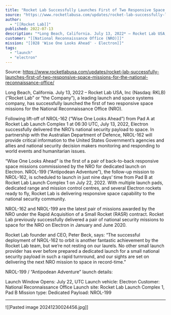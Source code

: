 ```yaml
---
title: "Rocket Lab Successfully Launches First of Two Responsive Space Missions for the  National Reconnaissance Office  "
source: "https://www.rocketlabusa.com/updates/rocket-lab-successfully-launches-first-of-two-responsive-space-missions-for-the-national-reconnaissance-office/"
author:
  - "[[Rocket Lab]]"
published: 2022-07-13
description: "*Long Beach, California. July 13, 2022* – Rocket Lab USA, Inc (Nasdaq: RKLB) (“Rocket Lab” or “the Company”), a leading launch and space systems company, has successfully launched the first of two responsive space missions for the National Reconnaissance Office (NRO)."
customer: "[[National Reconnaissance Office (NRO)]]"
mission: "[[028 'Wise One Looks Ahead' - Electron]]"
tags:
  - "launch"
  - "electron"
---
```


Source: https://www.rocketlabusa.com/updates/rocket-lab-successfully-launches-first-of-two-responsive-space-missions-for-the-national-reconnaissance-office/

Long Beach, California. July 13, 2022 – Rocket Lab USA, Inc (Nasdaq: RKLB) (“Rocket Lab” or “the Company”), a leading launch and space systems company, has successfully launched the first of two responsive space missions for the National Reconnaissance Office (NRO).  

Following lift-off of NROL-162 (“Wise One Looks Ahead”) from Pad A at Rocket Lab Launch Complex 1 at 06:30 UTC, July 13, 2022, Electron successfully delivered the NRO’s national security payload to space. In partnership with the Australian Department of Defence, NROL-162 will provide critical information to the United States Government’s agencies and allies and national security decision makers monitoring and responding to world events and humanitarian issues.

“Wise One Looks Ahead” is the first of a pair of back-to-back responsive space missions commissioned by the NRO for dedicated launch on Electron. NROL-199 (“Antipodean Adventure”), the follow-up mission to NROL-162, is scheduled to launch in just nine days’ time from Pad B at Rocket Lab Launch Complex 1 on July 22, 2022.  With multiple launch pads, dedicated range and mission control centres, and several Electron rockets ready to fly, Rocket Lab is delivering responsive space capability to the national security community.

NROL-162 and NROL-199 are the latest pair of missions awarded by the NRO under the Rapid Acquisition of a Small Rocket (RASR) contract. Rocket Lab previously successfully delivered a pair of national security missions to space for the NRO on Electron in January and June 2020.

Rocket Lab founder and CEO, Peter Beck, says: “The successful deployment of NROL-162 to orbit is another fantastic achievement by the Rocket Lab team, but we’re not resting on our laurels. No other small launch provider has ever before prepared a dedicated launch for a small national security payload in such a rapid turnround, and our sights are set on delivering the next NRO mission to space in record-time.”

NROL-199 / “Antipodean Adventure” launch details:

Launch Window Opens: July 22, UTC
Launch vehicle: Electron
Customer: National Reconnaissance Office
Launch site: Rocket Lab Launch Complex 1, Pad B
Mission type: Dedicated
Payload: NROL-199

---

![[Pasted image 20241230024456.jpg]]
